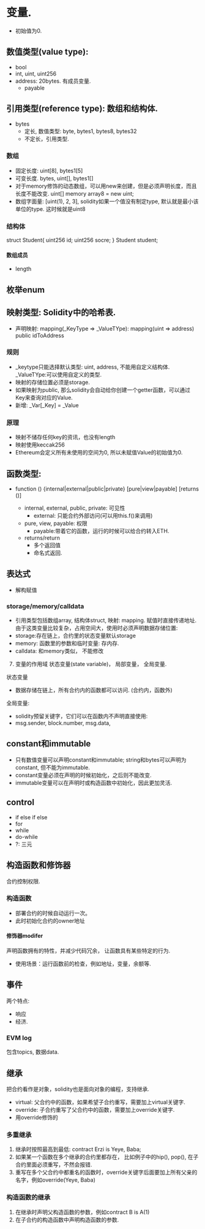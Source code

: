 # 变量.
- 初始值为0.
## 数值类型(value type): 
  - bool
  - int, uint, uint256
  - address: 20bytes. 有成员变量.
    - payable
## 引用类型(reference type): 数组和结构体.
  - bytes
    - 定长, 数值类型: byte, bytes1, bytes8, bytes32
    - 不定长，引用类型.
### 数组
- 固定长度: uint[8], bytes1[5]
- 可变长度. bytes, uint[], bytes1[]
- 对于memory修饰的动态数组，可以用new来创建，但是必须声明长度，而且长度不能改变. uint[] memory array8 = new uint[](5);
- 数组字面量: [uint(1), 2, 3], solidity如果一个值没有制定type, 默认就是最小该单位的type. 这时候就是uint8

### 结构体
struct Student{
    uint256 id;
    uint256 socre;
}
Student student;



#### 数组成员
- length
  
## 枚举enum
  
## 映射类型: Solidity中的哈希表.
- 声明映射: mapping(_KeyType => _ValueTYpe): mapping(uint => address) public idToAddress
### 规则
- _keytype只能选择默认类型: uint, address, 不能用自定义结构体. _ValueTYpe:可以使用自定义的类型.
- 映射的存储位置必须是storage.
- 如果映射为public, 那么solidity会自动给你创建一个getter函数，可以通过Key来查询对应的Value.
- 新增: _Var[_Key] = _Value

### 原理
- 映射不储存任何key的资讯，也没有length
- 映射使用keccak256
- Ethereum会定义所有未使用的空间为0, 所以未赋值Value的初始值为0.

## 函数类型:
  - function <function name> (<parameter types>) {internal|external|public|private} [pure|view|payable] [returns (<return types>)]
    - internal, external, public, private: 可见性
      - external: 只能合约外部访问(可以用this.f()来调用)
    - pure, view, payable: 权限
      - payable:带着它的函数，运行的时候可以给合约转入ETH.
    - returns/return
      - 多个返回值
      - 命名式返回.
  
## 表达式
  - 解构赋值
### storage/memory/calldata
- 引用类型包括数组array, 结构体struct, 映射: mapping. 赋值时直接传递地址.由于这类变量比较复杂，占用空间大，使用时必须声明数据存储位置:
- storage:存在链上，合约里的状态变量默认storage
- memory: 函数里的参数和临时变量: 存内存.
- calldata: 和memory类似， 不能修改

7. 变量的作用域
状态变量(state variable)， 局部变量， 全局变量.

状态变量
- 数据存储在链上，所有合约内的函数都可以访问. (合约内，函数外)

全局变量:
- solidity预留关键字，它们可以在函数内不声明直接使用:
- msg.sender, block.number, msg.data,

## constant和immutable
- 只有数值变量可以声明constant和immutable; string和bytes可以声明为constant, 但不能为immutable.
- constant变量必须在声明的时候初始化，之后则不能改变.
- immutable变量可以在声明时或构造函数中初始化，因此更加灵活.

## control
- if else if else
- for
- while
- do-while
- ?: 三元

## 构造函数和修饰器
合约控制权限.
### 构造函数
- 部署合约的时候自动运行一次。
- 此时初始化合约的owner地址

#### 修饰器modifer
声明函数拥有的特性，并减少代码冗余， 让函数具有某些特定的行为.
- 使用场景：运行函数前的检查，例如地址，变量，余额等.


## 事件
两个特点:
- 响应
- 经济.
### EVM log
包含topics, 数据data.


## 继承
把合约看作是对象，solidity也是面向对象的编程，支持继承.
- virtual: 父合约中的函数，如果希望子合约重写，需要加上virtual关键字.
- override: 子合约重写了父合约中的函数，需要加上override关键字.
- 用override修饰的

### 多重继承
1. 继承时按照最高到最低: contract Erzi is Yeye, Baba;
2. 如果某一个函数在多个继承的合约里都存在， 比如例子中的hip(), pop(), 在子合约里面必须重写，不然会报错.
3. 重写在多个父合约中都重名的函数时，override关键字后面要加上所有父亲的名字，例如override(Yeye, Baba)

### 构造函数的继承
1. 在继承时声明父构造函数的参数，例如contract B is A(1)
2. 在子合约的构造函数中声明构造函数的参数.
